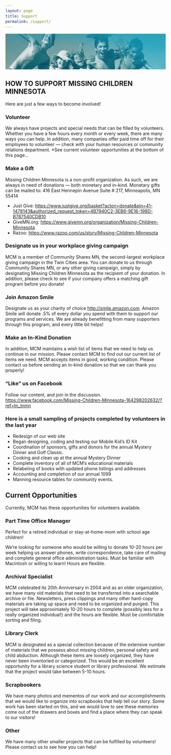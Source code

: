 ```yaml
---
layout: page
title: Support
permalink: /support/
---
```


![](/assets/support-banner.jpg)

## HOW TO SUPPORT MISSING CHILDREN MINNESOTA

Here are just a few ways to become involved!

### Volunteer

We always have projects and special needs that can be filled by volunteers. Whether you have a few hours every month or every week, there are many ways you can help. In addition, many companies offer paid time off for their employees to volunteer — check with your human resources or community relations department. *See current volunteer opportunities at the bottom of this page…

### Make a Gift

Missing Children Minnesota is a non-profit organization. As such, we are always in need of donations — both monetary and in-kind. Monetary gifts can be mailed to: 416 East Hennepin Avenue Suite # 217, Minneapolis, MN 55414

* Just Give: https://www.justgive.org/basket?acton=donate&ein=41-1478143&authorized_request_token=4B7940C2-3EB6-9E16-198D-B787540CDB10
* GiveMN.org: https://www.givemn.org/organization/Missing-Children-Minnesota
* Razoo: https://www.razoo.com/us/story/Missing-Children-Minnesota

### Designate us in your workplace giving campaign

MCM is a member of Community Shares MN, the second-largest workplace giving campaign in the Twin Cities area. You can donate to us through Community Shares MN, or any other giving campaign, simply by designating Missing Children Minnesota as the recipient of your donation. In addition, please check to see if your company offers a matching gift program before you donate!

### Join Amazon Smile

Designate us as your charity of choice http://smile.amazon.com.  Amazon Smile will donate .5% of every dollar you spend with them to support our programs and services. We are already benefitting from many supporters through this program, and every little bit helps!

### Make an In-Kind Donation

In addition, MCM maintains a wish list of items that we need to help us continue in our mission. Please contact MCM to find out our current list of items we need. MCM accepts items in good, working condition. Please contact us before sending an in-kind donation so that we can thank you properly!

### “Like” us on Facebook

Follow our content, and join in the discussion. https://www.facebook.com/Missing-Children-Minnesota-164298202632/?ref=tn_tnmn

### Here is a small sampling of projects completed by volunteers in the last year

* Redesign of our web site
* Began designing, coding and testing our Mobile Kid’s ID Kit
* Coordination of sponsors, gifts and donors for the annual Mystery Dinner and Golf Classic.
* Cooking and clean up at the annual Mystery Dinner
* Complete inventory of all of MCM’s educational materials
* Relabeling of books with updated phone listings and addresses
* Accounting and completion of our annual 1099
* Manning resource tables for community events.

## Current Opportunities

Currently, MCM has these opportunities for volunteers available.

### Part Time Office Manager

Perfect for a retired individual or stay-at-home-mom with school age children!

We’re looking for someone who would be willing to donate 10-20 hours per week helping us answer phones, write correspondence, take care of mailing and complete general office administration tasks. Must be familiar with Macintosh or willing to learn! Hours are flexible.

### Archival Specialist

MCM celebrated its 20th Anniversary in 2004 and as an older organization, we have many old materials that need to be transferred into a searchable archive or file. Newsletters, press clippings and many other hard-copy materials are taking up space and need to be organized and purged. This project will take approximately 10-20 hours to complete (possibly less for a really organized individual!) and the hours are flexible. Must be comfortable sorting and filing.

### Library Clerk

MCM is designated as a special collection because of the extensive number of materials that we possess about missing children, personal safety and child abduction. Although these items are loosely organized, they have never been inventoried or categorized. This would be an excellent opportunity for a library science student or library professional. We estimate that the project would take between 5-10 hours.

### Scrapbookers

We have many photos and mementos of our work and our accomplishments that we would like to organize into scrapbooks that help tell our story. Some work has been started on this, and we would love to see these memories come out of the drawers and boxes and find a place where they can speak to our visitors!

### Other

We have many other smaller projects that can be fulfilled by volunteers! Please contact us to see how you can help!
